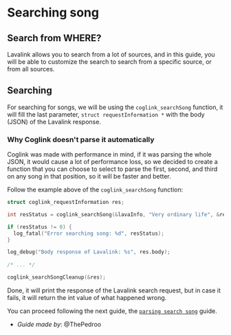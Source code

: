# Searching song

## Search from WHERE?

Lavalink allows you to search from a lot of sources, and in this guide, you will be able to customize the search to search from a specific source, or from all sources.

## Searching

For searching for songs, we will be using the `coglink_searchSong` function, it will fill the last parameter, `struct requestInformation *` with the body (JSON) of the Lavalink response.

### Why Coglink doesn't parse it automatically

Coglink was made with performance in mind, if it was parsing the whole JSON, it would cause a lot of performance loss, so we decided to create a function that you can choose to select to parse the first, second, and third on any song in that position, so it will be faster and better.

Follow the example above of the `coglink_searchSong` function:

```c
struct coglink_requestInformation res;

int resStatus = coglink_searchSong(&lavaInfo, "Very ordinary life", &res);

if (resStatus != 0) {
  log_fatal("Error searching song: %d", resStatus);
}

log_debug("Body response of Lavalink: %s", res.body);
    
/* ... */

coglink_searchSongCleanup(&res);
```

Done, it will print the response of the Lavalink search request, but in case it fails, it will return the int value of what happened wrong.

You can proceed following the next guide, the [`parsing search song`](/guides/en-US/parsing_search.md) guide.

* *Guide made by*: @ThePedroo
